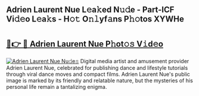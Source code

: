 ## Adrien Laurent Nue L𝚎a𝚔ed N𝚞𝚍e - Part-ICF Vi𝚍𝚎o L𝚎a𝚔s - H𝚘𝚝 O𝚗𝚕yf𝚊ns P𝚑𝚘tos XYWHe

# <h2><a href="http://kf1qg72.oniu.top/?m=Adrien+Laurent+Nue">🔗👉 🔴 Adrien Laurent Nue P𝚑ot𝚘𝚜 V𝚒d𝚎o</a></h2>

[![Adrien Laurent Nue Nu𝚍e𝚜](https://i.imgur.com/0qMVB7G.gif)](http://kf1qg72.oniu.top/?m=Adrien+Laurent+Nue)
Digital media artist and amusement provider Adrien Laurent Nue, celebrated for publishing dance and lifestyle tutorials through viral dance moves and compact films. Adrien Laurent Nue's public image is marked by its friendly and relatable nature, but the mysteries of his personal life remain a tantalizing enigma.  

